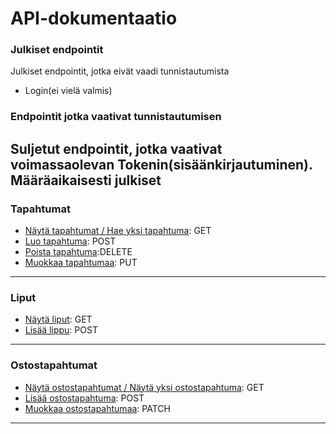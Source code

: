 # API-dokumentaatio

### Julkiset endpointit
Julkiset endpointit, jotka eivät vaadi tunnistautumista

- Login(ei vielä valmis)

### Endpointit jotka vaativat tunnistautumisen
Suljetut endpointit, jotka vaativat voimassaolevan Tokenin(sisäänkirjautuminen).
Määräaikaisesti julkiset
---
### Tapahtumat
- [Näytä tapahtumat / Hae yksi tapahtuma](tapahtumat/get.md): GET
- [Luo tapahtuma](tapahtumat/add.md): POST
- [Poista tapahtuma](tapahtumat/delete.md):DELETE 
- [Muokkaa tapahtumaa](tapahtumat/put.md): PUT
---
### Liput
- [Näytä liput](liput/get.md): GET
- [Lisää lippu](liput/add.md): POST
---
### Ostostapahtumat
- [Näytä ostostapahtumat / Näytä yksi ostostapahtuma](ostostapahtumat/get.md): GET
- [Lisää ostostapahtuma](ostostapahtumat/add.md): POST
- [Muokkaa ostostapahtumaa](ostostapahtumat/put.md): PATCH
---

